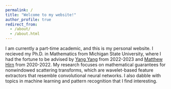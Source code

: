 ```yaml
---
permalink: /
title: "Welcome to my website!"
author_profile: true
redirect_from: 
  - /about/
  - /about.html
---
```


I am currently a part-time academic, and this is my personal website. I recieved my Ph.D. in Mathematics from Michigan State University, where I had the fortune to be advised by [Yang Yang](https://sites.google.com/view/dr-yang-yang/home) from 2022-2023 and [Matthew Hirn](https://matthewhirn.com) from 2020-2022. My research focuses on mathematical guarantees for nonwindowed scattering transforms, which are wavelet-based feature extractors that resemble convolutional neural networks. I also dabble with topics in machine learning and pattern recognition that I find interesting. 
